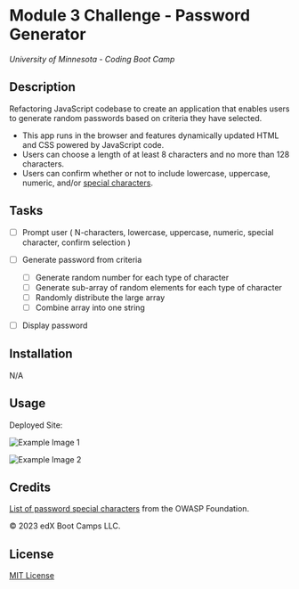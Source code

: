 # Module 3 Challenge - Password Generator
*University of Minnesota - Coding Boot Camp*

## Description

Refactoring JavaScript codebase to create an application that enables users to generate random passwords based on criteria they have selected. 

- This app runs in the browser and features dynamically updated HTML and CSS powered by JavaScript code. 
- Users can choose a length of at least 8 characters and no more than 128 characters.
- Users can confirm whether or not to include lowercase, uppercase, numeric, and/or [special characters](https://www.owasp.org/index.php/Password_special_characters).

## Tasks

- [ ] Prompt user ( N-characters, lowercase, uppercase, numeric, special character, confirm selection )
- [ ] Generate password from criteria
    - [ ] Generate random number for each type of character
    - [ ] Generate sub-array of random elements for each type of character
    - [ ] Randomly distribute the large array
    - [ ] Combine array into one string
- [ ] Display password


## Installation

N/A

## Usage

Deployed Site: 

![Example Image 1]()

![Example Image 2]()



## Credits
[List of password special characters](https://www.owasp.org/index.php/Password_special_characters) from the OWASP Foundation.

© 2023 edX Boot Camps LLC.

## License

[MIT License](https://choosealicense.com/licenses/mit/)


